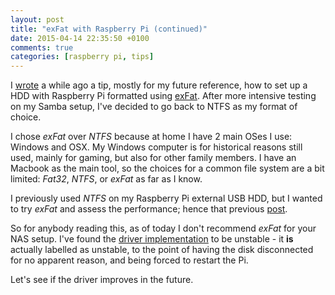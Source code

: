 ```yaml
---
layout: post
title: "exFat with Raspberry Pi (continued)"
date: 2015-04-14 22:35:50 +0100
comments: true
categories: [raspberry pi, tips]
---
```



I [wrote](blog/2015/01/14/tip-exfat-hdd-with-raspberry-pi/) a while ago a tip, mostly for my future reference, how to set up a HDD with Raspberry Pi formatted using [exFat](https://en.wikipedia.org/wiki/ExFAT). After more intensive testing on my Samba setup, I've decided to go back to NTFS as my format of choice.

<!-- more -->

I chose *exFat* over *NTFS* because at home I have 2 main OSes I use: Windows and OSX. My Windows computer is for historical reasons still used, mainly for gaming, but also for other family members. I have an Macbook as the main tool, so the choices for a common file system are a bit limited: *Fat32*, *NTFS*, or *exFat* as far as I know.

I previously used *NTFS* on my Raspberry Pi external USB HDD, but I wanted to try *exFat* and assess the performance; hence that previous [post](blog/2015/01/14/tip-exfat-hdd-with-raspberry-pi/).

So for anybody reading this, as of today I don't recommend *exFat* for your NAS setup. I've found the [driver implementation](https://packages.debian.org/unstable/main/exfat-fuse) to be unstable - it **is** actually labelled as unstable, to the point of having the disk disconnected for no apparent reason, and being forced to restart the Pi.

Let's see if the driver improves in the future.
